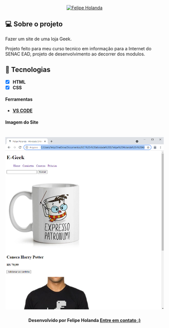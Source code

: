 <!-- Badges -->
<p align="center">
   <a href="https://www.linkedin.com/in/felipe-holanda-de-freitas-3a91281a2/">
      <img alt="Felipe Holanda" src="https://img.shields.io/badge/-Felipe Holanda-blue?style=flat&logo=Linkedin&logoColor=bluee"/>
   </a>
</p>


<!--Sobre o projeto-->
## 💻 Sobre o projeto

Fazer um site de uma loja Geek.

Projeto feito para meu curso tecnico em informação para a Internet do SENAC EAD, projeto de desenvolvimento ao decorrer dos modulos.


## 🚀  Tecnologias
- [x] **HTML**
- [x] **CSS**

#### Ferramentas
- [**VS CODE**]()

#### Imagem do Site

<h1 aling="center">
   <img alt="Readme" title="Readme" src="PaginadoSite.png" />
</h1>


<h4 align=center>Desenvolvido por Felipe Holanda <a href="https://www.linkedin.com/in/felipe-holanda-de-freitas-3a91281a2/"> <strong>Entre em contato</strong> :)</a></a></h4>
